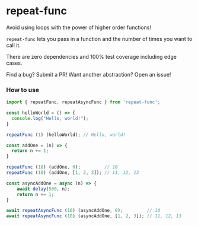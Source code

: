 # repeat-func

Avoid using loops with the power of higher order functions! 

`repeat-func` lets you pass in a function and the number of times you want to call it. 

There are zero dependencies and 100% test coverage including edge cases. 

Find a bug? Submit a PR! Want another abstraction? Open an issue!

### How to use

```javascript
import { repeatFunc, repeatAsyncFunc } from 'repeat-func';

const helloWorld = () => {
  console.log("Hello, world!");
}

repeatFunc (1) (helloWorld); // Hello, world! 

const addOne = (n) => {
  return n += 1;
}

repeatFunc (10) (addOne, 0);         // 10
repeatFunc (10) (addOne, [1, 2, 3]); // 11, 12, 13

const asyncAddOne = async (n) => {
    await delay(500, n);
    return n += 1;
}

await repeatAsyncFunc (10) (asyncAddOne, 0);         // 10
await repeatAsyncFunc (10) (asyncAddOne, [1, 2, 3]); // 11, 12, 13
```
